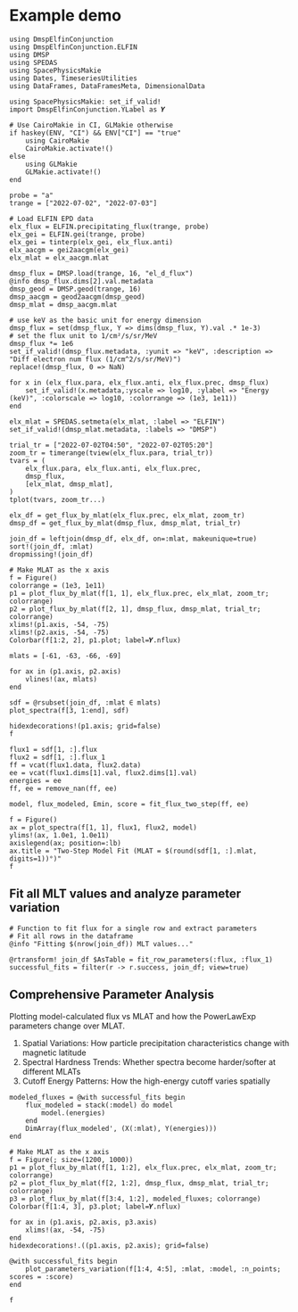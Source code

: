 # Example demo

```{julia}
using DmspElfinConjunction
using DmspElfinConjunction.ELFIN
using DMSP
using SPEDAS
using SpacePhysicsMakie
using Dates, TimeseriesUtilities
using DataFrames, DataFramesMeta, DimensionalData

using SpacePhysicsMakie: set_if_valid!
import DmspElfinConjunction.YLabel as 𝒀

# Use CairoMakie in CI, GLMakie otherwise
if haskey(ENV, "CI") && ENV["CI"] == "true"
    using CairoMakie
    CairoMakie.activate!()
else
    using GLMakie
    GLMakie.activate!()
end
```

```@example demo
probe = "a"
trange = ["2022-07-02", "2022-07-03"]

# Load ELFIN EPD data
elx_flux = ELFIN.precipitating_flux(trange, probe)
elx_gei = ELFIN.gei(trange, probe)
elx_gei = tinterp(elx_gei, elx_flux.anti)
elx_aacgm = gei2aacgm(elx_gei)
elx_mlat = elx_aacgm.mlat

dmsp_flux = DMSP.load(trange, 16, "el_d_flux")
@info dmsp_flux.dims[2].val.metadata
dmsp_geod = DMSP.geod(trange, 16)
dmsp_aacgm = geod2aacgm(dmsp_geod)
dmsp_mlat = dmsp_aacgm.mlat

# use keV as the basic unit for energy dimension
dmsp_flux = set(dmsp_flux, Y => dims(dmsp_flux, Y).val .* 1e-3)
# set the flux unit to 1/cm²/s/sr/MeV
dmsp_flux *= 1e6
set_if_valid!(dmsp_flux.metadata, :yunit => "keV", :description => "Diff electron num flux (1/cm^2/s/sr/MeV)")
replace!(dmsp_flux, 0 => NaN)
```

```@example demo
for x in (elx_flux.para, elx_flux.anti, elx_flux.prec, dmsp_flux)
    set_if_valid!(x.metadata,:yscale => log10, :ylabel => "Energy (keV)", :colorscale => log10, :colorrange => (1e3, 1e11))
end

elx_mlat = SPEDAS.setmeta(elx_mlat, :label => "ELFIN")
set_if_valid!(dmsp_mlat.metadata, :labels => "DMSP")

trial_tr = ["2022-07-02T04:50", "2022-07-02T05:20"]
zoom_tr = timerange(tview(elx_flux.para, trial_tr))
tvars = (
    elx_flux.para, elx_flux.anti, elx_flux.prec,
    dmsp_flux,
    [elx_mlat, dmsp_mlat],
)
tplot(tvars, zoom_tr...)
```

```@example demo
elx_df = get_flux_by_mlat(elx_flux.prec, elx_mlat, zoom_tr)
dmsp_df = get_flux_by_mlat(dmsp_flux, dmsp_mlat, trial_tr)

join_df = leftjoin(dmsp_df, elx_df, on=:mlat, makeunique=true)
sort!(join_df, :mlat)
dropmissing!(join_df)
```

```@example demo
# Make MLAT as the x axis
f = Figure()
colorrange = (1e3, 1e11)
p1 = plot_flux_by_mlat(f[1, 1], elx_flux.prec, elx_mlat, zoom_tr; colorrange)
p2 = plot_flux_by_mlat(f[2, 1], dmsp_flux, dmsp_mlat, trial_tr; colorrange)
xlims!(p1.axis, -54, -75)
xlims!(p2.axis, -54, -75)
Colorbar(f[1:2, 2], p1.plot; label=𝒀.nflux)

mlats = [-61, -63, -66, -69]

for ax in (p1.axis, p2.axis)
    vlines!(ax, mlats)
end

sdf = @rsubset(join_df, :mlat ∈ mlats)
plot_spectra(f[3, 1:end], sdf)

hidexdecorations!(p1.axis; grid=false)
f
```

```@example demo
flux1 = sdf[1, :].flux
flux2 = sdf[1, :].flux_1
ff = vcat(flux1.data, flux2.data)
ee = vcat(flux1.dims[1].val, flux2.dims[1].val)
energies = ee
ff, ee = remove_nan(ff, ee)

model, flux_modeled, Emin, score = fit_flux_two_step(ff, ee)

f = Figure()
ax = plot_spectra(f[1, 1], flux1, flux2, model)
ylims!(ax, 1.0e1, 1.0e11)
axislegend(ax; position=:lb)
ax.title = "Two-Step Model Fit (MLAT = $(round(sdf[1, :].mlat, digits=1))°)"
f
```

## Fit all MLT values and analyze parameter variation

```@example demo
# Function to fit flux for a single row and extract parameters
# Fit all rows in the dataframe
@info "Fitting $(nrow(join_df)) MLT values..."

@rtransform! join_df $AsTable = fit_row_parameters(:flux, :flux_1)
successful_fits = filter(r -> r.success, join_df; view=true)
```

## Comprehensive Parameter Analysis

Plotting model-calculated flux vs MLAT and how the PowerLawExp parameters change over MLAT.

1. Spatial Variations: How particle precipitation characteristics change with magnetic latitude
2. Spectral Hardness Trends: Whether spectra become harder/softer at different MLATs
3. Cutoff Energy Patterns: How the high-energy cutoff varies spatially
<!-- 4. Parameter Correlations: Relationships between spectral parameters that reveal physical processes -->

```@example demo
modeled_fluxes = @with successful_fits begin
    flux_modeled = stack(:model) do model
        model.(energies)
    end
    DimArray(flux_modeled', (X(:mlat), Y(energies)))
end
```


```@example demo
# Make MLAT as the x axis
f = Figure(; size=(1200, 1000))
p1 = plot_flux_by_mlat(f[1, 1:2], elx_flux.prec, elx_mlat, zoom_tr; colorrange)
p2 = plot_flux_by_mlat(f[2, 1:2], dmsp_flux, dmsp_mlat, trial_tr; colorrange)
p3 = plot_flux_by_mlat(f[3:4, 1:2], modeled_fluxes; colorrange)
Colorbar(f[1:4, 3], p3.plot; label=𝒀.nflux)

for ax in (p1.axis, p2.axis, p3.axis)
    xlims!(ax, -54, -75)
end
hidexdecorations!.((p1.axis, p2.axis); grid=false)

@with successful_fits begin
    plot_parameters_variation(f[1:4, 4:5], :mlat, :model, :n_points; scores = :score)
end

f
```